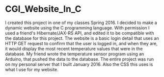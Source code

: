 # CGI_Website_In_C
I created this project in one of my classes Spring 2016. I decided to make a dynamic website using the C programming language. With permission I used a friend's Hibernate/JAX-RS API, and edited it to be compatible with the database for this project. The website is a basic login detail that uses an HTTP GET request to confirm that the user is logged in, and when they are, it would display the most recent temperature values that were in the database. My friend wrote the temperature sensor program using an Arduino, that pushed the data to the database. The entire project was run on my personal server that I built January 2016. Also the CSS this uses is what I use for my website.

